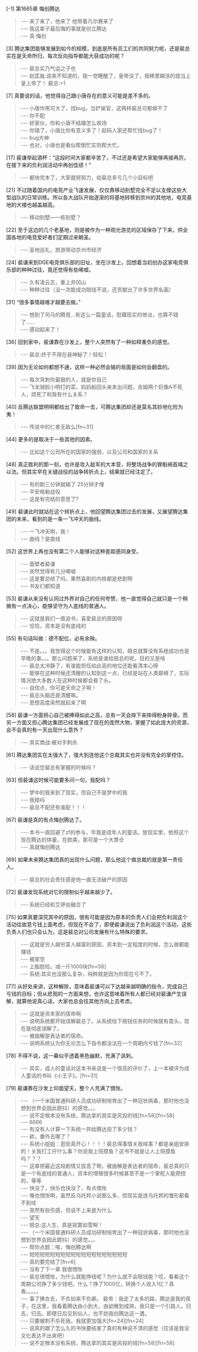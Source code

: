 
[-1] 第1665章 悔创腾达
>--- 来了来了，他来了
他带着凡尔赛来了<br>
>--- 我这辈子最后悔的事就是创立腾达<br>
>--- 真·悔创<br>

[3] 腾达集团能够发展到如今的规模，到底是所有员工们的共同努力呢，还是裴总实在是天命所归，每次反向指导都能大获成功的呢？
>--- 裴总实乃气运之子也<br>
>--- 赵匡胤:说来不知道的，我一觉睡醒了，皇帝没了，我稀里糊涂的就当上皇上帝了！
裴总:+1<br>

[7] 真要说的话，他觉得自己跟小唐存在的意义可能是差不多的。
>--- 小唐作用可大了，找bug，当铲屎官，这两样裴总可都做不了<br>
>--- 你不配<br>
>--- 好家伙，你和小唐不结婚怎么收场<br>
>--- 你错了，小唐比你有意义多了！起码人家还帮忙找bug了！<br>
>--- bug大神<br>
>--- 也对，小唐也是看似帮倒忙实则帮大忙。<br>

[17] 裴谦举起酒杯：“这段时间大家都辛苦了，不过还是希望大家能够再接再厉，在接下来的负利润活动中再创佳绩！”
>--- 都快完本了，大家就努努力，给裴总多亏几个小目标吧<br>

[21] 不过随着国内的电竞产业飞速发展，仅仅靠移动别墅完全不足以支撑这些大型战队的日常训练。所以各大战队开始逐渐的将基地转移到京州的其他地，电竞基地的大楼也越盖越高。
>--- 移动别墅—一栋别墅？<br>

[22] 至于这边的几个老基地，则是被作为一种观光游览的区域保存了下来，供全国各地的电竞爱好者们定期过来朝圣。
>--- 圣地巡礼，旅游带动京州市经济<br>

[24] 裴谦来到DGE电竞俱乐部的旧址，坐在沙发上，回想着当初创办这家电竞俱乐部的种种过往，竟还觉得有些唏嘘。
>--- 久有凌云志，重上井冈山<br>
>--- 种种过往（没一次能成功赔钱不说，还贡献出了许多世界名画）<br>

[31] “很多事情越难才越要去做。”
>--- 想到了司马的腾竞…有这么一篇童话，慰藉现实的惨淡，也算不错了……<br>
>--- 感动起来了！<br>

[36] 回到家中，裴谦靠在沙发上，整个人突然有了一种如释重负的感觉。
>--- 裴总:终于不用在装神秘了！轻松！<br>

[39] 因为无论如何都想不通，这样一种必然会输的局面是如何会翻盘的。
>--- 每次背刺你最狠的人，就是你自己<br>
>--- 飞龙骑脸小明打的菜，妈妈船回头亲本出问题，吉姆两个巨像A不死人，烦死了和我有什么关系？<br>

[40] 反腾达联盟明明都给出了致命一击，可腾达集团却还是莫名其妙地化险为夷！
>--- 传说中的仁者无敌么[fn=31]<br>

[44] 更多的是取决于一些其他的因素。
>--- 比如这个公司所在的国家的强弱，以及公司和国家的关系<br>

[48] 真正胜利的那一刻，也许是攻入敌军的大本营，将整场战争的罪魁祸首绳之以法。但其实早在关键战役的战争转折点上，结果就已经注定了。
>--- 有的剧三分钟就输了 25分钟才埋<br>
>--- 平安格勒战役<br>
>--- 这是有完结的意思了?<br>

[49] 裴谦此时就站在这个转折点上，他回望腾达集团过去的发展，又展望腾达集团的未来，看到的是一条一飞冲天的曲线。
>--- 一飞冲天啊，我！<br>
>--- 曲线？是直线<br>

[52] 这世界上再也没有第二个人能够对这种差距感同身受。
>--- 面壁者裴谦<br>
>--- 突然觉得有几分唏嘘<br>
>--- 这是要总结了吗，果然喜剧的内核都是悲剧啊<br>
>--- 书友们都知道<br>

[53] 裴谦从来没有认同过外界对自己的任何夸赞，他一直觉得自己就只是一个稍微有一点决心，能够坚守为人底线的普通人。
>--- 这就是我们一直追书，喜爱裴总的原因呀<br>
>--- 恰恰，资本是没有底线的<br>

[55] 有句话叫做：德不配位，必有余殃。
>--- 不是。。。我觉得这个时候能有这样的认知，赔总就算没有系统成功也是早晚的事。。。那么问题来了，系统是谁给赔总的呢，目的又是啥<br>
>--- 裴总太冷静了，有谁能担任如此高的地位还能看清本心呀<br>
>--- 能够在这种时候还清醒的认知到这一点，已经是站在人类巅峰了，实际情况绝大多数人在这种时候都会昏了头。<br>
>--- 自信点，你可是天命之子啊！<br>
>--- 裴总头脑还是清醒嘛。<br>
>--- 思想高度突然就起来了啊<br>

[58] 裴谦一方面担心自己被捧得如此之高，总有一天会摔下来摔得粉身碎骨。而另一方面又担心腾达集团已经发展成了现在的庞然大物，掌握了如此庞大的资源，会不会真的有一天出现什么意外？
>--- 真实商战:被对手刺杀<br>

[61] 腾达集团实在太强大了，强大到连他这个总裁其实也并没有完全的掌控住。
>--- 话说您裴总有掌握的时候吗？<br>

[63] 但裴谦这时候可能要多问一句，我配吗？
>--- 梦中的我来到了现实，但自己不是梦中的我<br>
>--- 我赔吗<br>
>--- 裴总不配还有谁配！！！<br>

[67] 裴谦是真的有点悔创腾达了。
>--- 本书一直回避了zf的参与，毕竟是成年人的童话。放现实里，依照这个现在腾达的体量，在欧美，那可是一个大票仓<br>
>--- 真就悔创腾达<br>

[69] 如果未来腾达集团真的出现什么问题，那么他这个做总裁的就是第一责任人。
>--- 裴总的社会责任感是他一直无法破产的原因<br>

[72] 裴谦发现系统对它的限制似乎越来越少了。
>--- 系统已经和艾伊丝融合了<br>

[75] 如果真要深究其中的原因，很有可能是因为原本的负责人们会把负利润这个活动往故意亏钱上面考虑，但现在不会了，即使裴谦说出了负利润这个活动，这些负责人们也只会认为，这是裴总对公司发展有什么特殊的要求。
>--- 这就是穷人越穷富人越富的原因，资本到一定程度的时候，怎么做都能赚钱<br>
>--- 被架空<br>
>--- 上脂肪险，减一斤1000块[fn=58]<br>
>--- 系统:其实也没那么复杂，纯粹就是因为你现在亏不了。<br>

[77] 从好处来讲，这种解除，意味着裴谦可以下达越来越明确的指令，完成自己亏钱的目标；但从悲观的一方面来想，也许这意味着所有人都已经对裴谦产生误解，就算他说真心话，大家也总会往其他方向上去考虑。
>--- 这就是资本家的宿命啊<br>
>--- 说明系统都开始误解裴总了。从系统给下赔钱任务的时候就有苗头，现在是彻底误解了。<br>
>--- 被曲解是表达者的宿命。<br>
>--- 说明系统认为你无论怎么下指令都没法在一个周期内亏钱了[fn=32]<br>

[78] 不得不说，这一幕似乎透着黑色幽默，充满了讽刺。
>--- 其实，成人的童话对这本书来说是一个很高的评价了，上一本被评为成人童话的书叫《小王子》。[fn=31]<br>

[79] 裴谦靠在沙发上仰面望天，整个人充满了惆怅。
>--- （一个米国普通科研人员成功研制培育出了一种冠状病毒，那时他也没想到世界会因此颤抖）的感觉。。。<br>
>--- 说不定根本没有系统，腾达拿的其实是风投的钱[fn=58][fn=58]<br>
>--- 6666<br>
>--- 有没有人计算一下系统一共给腾达投了多少钱？<br>
>--- 欸，番外去哪了？<br>
>--- 系统小姐姐：逛街真开心！！！！裴总得事情关我啥事？都是亲姐安排的！关我打工仔什么事？你说我上班摸鱼？这书不就是让人上班摸鱼吗？？？<br>
>--- 这章把最近这段剧情又拔高了啊，被曲解是表达者的宿命，裴总真的只是一个有底线的普通人，资本的增殖很多时候甚至不是一个掌舵人能把控的，等等<br>
>--- 快没了，快乐也快没了，有点惆怅<br>
>--- 俺也惆怅啊，虽然反乌托邦小说那么多，但现实是连乌托邦的雏形都看不到哇<br>
>--- 突然有些伤感，但说不上来是为什么<br>
>--- 望天<br>
>--- 赔总:这人生，真是寂寞如雪啊！<br>
>--- （一个米国普通科研人员成功研制培育出了一种冠状病毒，那时他也没想到世界会因此颤抖）的感觉。。。<br>
>--- 帮你点题：唉，悔创腾达啊<br>
>--- 短短短短短短短短短短短短短短短短短短短<br>
>--- 真的要完结了[fn=6]<br>
>--- 没有了下一章 我很惆怅<br>
>--- 裴总很惆怅，为什么就能挣钱呢？为什么就不会赔钱能？哎，看看这个周期公司挣了多少钱吧。什么？挣了1000亿，转换个人收入1亿？真香。。。。。<br>
>--- 事了拂衣去，不负如来不负卿。
裴帝：我走了太多的路，腾达是我的孩子，在这里，我看着腾达由小到大，由幼稚到成熟，我只是一个引路人。归去，归去。即便日后见到仙人，也不妨我创腾达这一遭。<br>
>--- 只要被刺不杀死我，我就更加强大[fn=24][fn=24]<br>
>--- 说真的跟了怎么久的书快要结束了真的有种说不清的感觉（应该是我没文化表达不出来吧）<br>
>--- 说不定根本没有系统，腾达拿的其实是风投的钱[fn=58][fn=58]<br>
